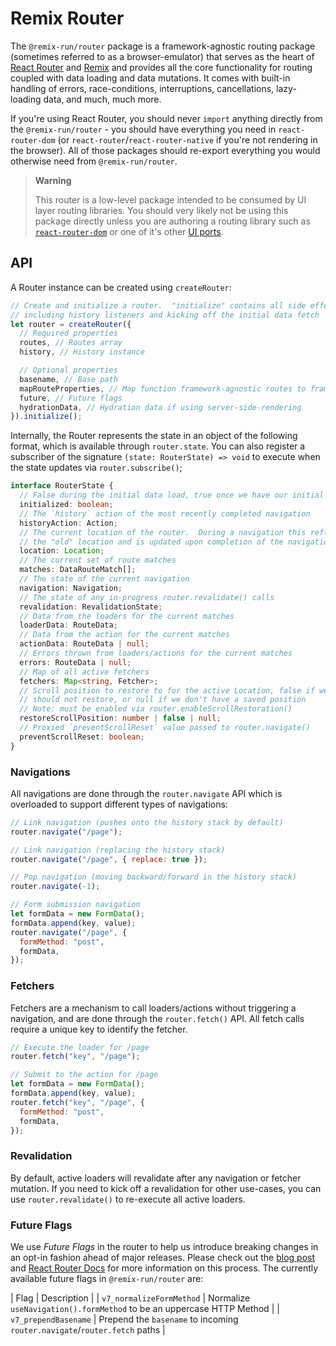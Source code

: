 # Remix Router

The `@remix-run/router` package is a framework-agnostic routing package (sometimes referred to as a browser-emulator) that serves as the heart of [React Router][react-router] and [Remix][remix] and provides all the core functionality for routing coupled with data loading and data mutations. It comes with built-in handling of errors, race-conditions, interruptions, cancellations, lazy-loading data, and much, much more.

If you're using React Router, you should never `import` anything directly from the `@remix-run/router` - you should have everything you need in `react-router-dom` (or `react-router`/`react-router-native` if you're not rendering in the browser). All of those packages should re-export everything you would otherwise need from `@remix-run/router`.

> **Warning**
>
> This router is a low-level package intended to be consumed by UI layer routing libraries. You should very likely not be using this package directly unless you are authoring a routing library such as [`react-router-dom`][react-router-repo] or one of it's other [UI ports][remix-routers-repo].

## API

A Router instance can be created using `createRouter`:

```js
// Create and initialize a router.  "initialize" contains all side effects
// including history listeners and kicking off the initial data fetch
let router = createRouter({
  // Required properties
  routes, // Routes array
  history, // History instance

  // Optional properties
  basename, // Base path
  mapRouteProperties, // Map function framework-agnostic routes to framework-aware routes
  future, // Future flags
  hydrationData, // Hydration data if using server-side-rendering
}).initialize();
```

Internally, the Router represents the state in an object of the following format, which is available through `router.state`. You can also register a subscriber of the signature `(state: RouterState) => void` to execute when the state updates via `router.subscribe()`;

```ts
interface RouterState {
  // False during the initial data load, true once we have our initial data
  initialized: boolean;
  // The `history` action of the most recently completed navigation
  historyAction: Action;
  // The current location of the router.  During a navigation this reflects
  // the "old" location and is updated upon completion of the navigation
  location: Location;
  // The current set of route matches
  matches: DataRouteMatch[];
  // The state of the current navigation
  navigation: Navigation;
  // The state of any in-progress router.revalidate() calls
  revalidation: RevalidationState;
  // Data from the loaders for the current matches
  loaderData: RouteData;
  // Data from the action for the current matches
  actionData: RouteData | null;
  // Errors thrown from loaders/actions for the current matches
  errors: RouteData | null;
  // Map of all active fetchers
  fetchers: Map<string, Fetcher>;
  // Scroll position to restore to for the active Location, false if we
  // should not restore, or null if we don't have a saved position
  // Note: must be enabled via router.enableScrollRestoration()
  restoreScrollPosition: number | false | null;
  // Proxied `preventScrollReset` value passed to router.navigate()
  preventScrollReset: boolean;
}
```

### Navigations

All navigations are done through the `router.navigate` API which is overloaded to support different types of navigations:

```js
// Link navigation (pushes onto the history stack by default)
router.navigate("/page");

// Link navigation (replacing the history stack)
router.navigate("/page", { replace: true });

// Pop navigation (moving backward/forward in the history stack)
router.navigate(-1);

// Form submission navigation
let formData = new FormData();
formData.append(key, value);
router.navigate("/page", {
  formMethod: "post",
  formData,
});
```

### Fetchers

Fetchers are a mechanism to call loaders/actions without triggering a navigation, and are done through the `router.fetch()` API. All fetch calls require a unique key to identify the fetcher.

```js
// Execute the loader for /page
router.fetch("key", "/page");

// Submit to the action for /page
let formData = new FormData();
formData.append(key, value);
router.fetch("key", "/page", {
  formMethod: "post",
  formData,
});
```

### Revalidation

By default, active loaders will revalidate after any navigation or fetcher mutation. If you need to kick off a revalidation for other use-cases, you can use `router.revalidate()` to re-execute all active loaders.

### Future Flags

We use _Future Flags_ in the router to help us introduce breaking changes in an opt-in fashion ahead of major releases. Please check out the [blog post][future-flags-post] and [React Router Docs][api-development-strategy] for more information on this process. The currently available future flags in `@remix-run/router` are:

| Flag | Description |
| `v7_normalizeFormMethod` | Normalize `useNavigation().formMethod` to be an uppercase HTTP Method |
| `v7_prependBasename` | Prepend the `basename` to incoming `router.navigate`/`router.fetch` paths |

[react-router]: https://reactrouter.com
[remix]: https://remix.run
[react-router-repo]: https://github.com/remix-run/react-router
[remix-routers-repo]: https://github.com/brophdawg11/remix-routers
[api-development-strategy]: https://reactrouter.com/en/main/guides/api-development-strategy
[future-flags-post]: https://remix.run/blog/future-flags
